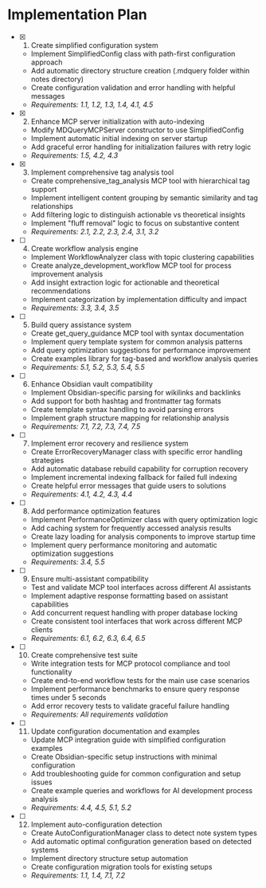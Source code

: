 # Implementation Plan

- [x] 1. Create simplified configuration system
  - Implement SimplifiedConfig class with path-first configuration approach
  - Add automatic directory structure creation (.mdquery folder within notes directory)
  - Create configuration validation and error handling with helpful messages
  - _Requirements: 1.1, 1.2, 1.3, 1.4, 4.1, 4.5_

- [x] 2. Enhance MCP server initialization with auto-indexing
  - Modify MDQueryMCPServer constructor to use SimplifiedConfig
  - Implement automatic initial indexing on server startup
  - Add graceful error handling for initialization failures with retry logic
  - _Requirements: 1.5, 4.2, 4.3_

- [x] 3. Implement comprehensive tag analysis tool
  - Create comprehensive_tag_analysis MCP tool with hierarchical tag support
  - Implement intelligent content grouping by semantic similarity and tag relationships
  - Add filtering logic to distinguish actionable vs theoretical insights
  - Implement "fluff removal" logic to focus on substantive content
  - _Requirements: 2.1, 2.2, 2.3, 2.4, 3.1, 3.2_

- [ ] 4. Create workflow analysis engine
  - Implement WorkflowAnalyzer class with topic clustering capabilities
  - Create analyze_development_workflow MCP tool for process improvement analysis
  - Add insight extraction logic for actionable and theoretical recommendations
  - Implement categorization by implementation difficulty and impact
  - _Requirements: 3.3, 3.4, 3.5_

- [ ] 5. Build query assistance system
  - Create get_query_guidance MCP tool with syntax documentation
  - Implement query template system for common analysis patterns
  - Add query optimization suggestions for performance improvement
  - Create examples library for tag-based and workflow analysis queries
  - _Requirements: 5.1, 5.2, 5.3, 5.4, 5.5_

- [ ] 6. Enhance Obsidian vault compatibility
  - Implement Obsidian-specific parsing for wikilinks and backlinks
  - Add support for both hashtag and frontmatter tag formats
  - Create template syntax handling to avoid parsing errors
  - Implement graph structure mapping for relationship analysis
  - _Requirements: 7.1, 7.2, 7.3, 7.4, 7.5_

- [ ] 7. Implement error recovery and resilience system
  - Create ErrorRecoveryManager class with specific error handling strategies
  - Add automatic database rebuild capability for corruption recovery
  - Implement incremental indexing fallback for failed full indexing
  - Create helpful error messages that guide users to solutions
  - _Requirements: 4.1, 4.2, 4.3, 4.4_

- [ ] 8. Add performance optimization features
  - Implement PerformanceOptimizer class with query optimization logic
  - Add caching system for frequently accessed analysis results
  - Create lazy loading for analysis components to improve startup time
  - Implement query performance monitoring and automatic optimization suggestions
  - _Requirements: 3.4, 5.5_

- [ ] 9. Ensure multi-assistant compatibility
  - Test and validate MCP tool interfaces across different AI assistants
  - Implement adaptive response formatting based on assistant capabilities
  - Add concurrent request handling with proper database locking
  - Create consistent tool interfaces that work across different MCP clients
  - _Requirements: 6.1, 6.2, 6.3, 6.4, 6.5_

- [ ] 10. Create comprehensive test suite
  - Write integration tests for MCP protocol compliance and tool functionality
  - Create end-to-end workflow tests for the main use case scenarios
  - Implement performance benchmarks to ensure query response times under 5 seconds
  - Add error recovery tests to validate graceful failure handling
  - _Requirements: All requirements validation_

- [ ] 11. Update configuration documentation and examples
  - Update MCP integration guide with simplified configuration examples
  - Create Obsidian-specific setup instructions with minimal configuration
  - Add troubleshooting guide for common configuration and setup issues
  - Create example queries and workflows for AI development process analysis
  - _Requirements: 4.4, 4.5, 5.1, 5.2_

- [ ] 12. Implement auto-configuration detection
  - Create AutoConfigurationManager class to detect note system types
  - Add automatic optimal configuration generation based on detected systems
  - Implement directory structure setup automation
  - Create configuration migration tools for existing setups
  - _Requirements: 1.1, 1.4, 7.1, 7.2_